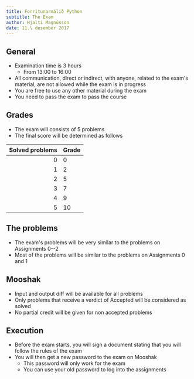```yaml
---
title: Forritunarmálið Python
subtitle: The Exam
author: Hjalti Magnússon
date: 11.\ desember 2017
---
```


## General

* Examination time is 3 hours
    * From 13:00 to 16:00
* All communication, direct or indirect, with anyone, related to the exam's material, are not allowed while the exam is in progress
* You are free to use any other material during the exam
* You need to pass the exam to pass the course

## Grades

* The exam will consists of 5 problems
* The final score will be determined as follows

|Solved problems|Grade|
|-:|:-|
|0|0|
|1|2|
|2|5|
|3|7|
|4|9|
|5|10|

## The problems

* The exam's problems will be very similar to the problems on Assignments 0--2
* Most of the problems will be similar to the problems on Assignments 0 and 1

## Mooshak

* Input and output diff will be available for all problems
* Only problems that receive a verdict of Accepted will be considered as solved
* No partial credit will be given for non accepted problems


## Execution

* Before the exam starts, you will sign a document stating that you will follow the rules of the exam
* You will then get a new password to the exam on Mooshak
    * This password will only work for the exam
    * You can use your old password to log into the assignments

